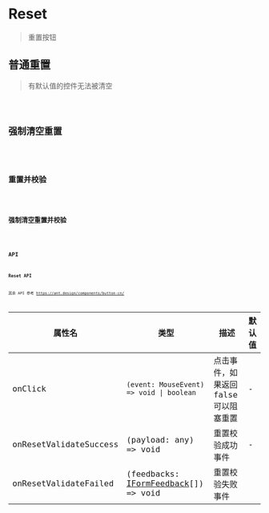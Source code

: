 # Reset

> 重置按钮

## 普通重置

> 有默认值的控件无法被清空

<code src="../demos/reset/Normal.zh-CN.tsx"/>

## 强制清空重置

<code src="../demos/reset/ForceEmpty.zh-CN.tsx"/>

## 重置并校验

<code src="../demos/reset/Verify.zh-CN.tsx"/>

## 强制清空重置并校验

<code src="../demos/reset/ForceEmptyAndVerfy.zh-CN.tsx"/>

## API

### Reset API

其余 API 参考 <https://ant.design/components/button-cn/>

| 属性名                 | 类型                                                                                             | 描述                                  | 默认值 |
| ---------------------- | ------------------------------------------------------------------------------------------------ | ------------------------------------- | ------ |
| onClick                | `(event: MouseEvent) => void \| boolean`                                                         | 点击事件，如果返回 false 可以阻塞重置 | -      |
| onResetValidateSuccess | (payload: any) => void                                                                           | 重置校验成功事件                      | -      |
| onResetValidateFailed  | (feedbacks: [IFormFeedback](https://core.formilyjs.org/api/models/form#iformfeedback)[]) => void | 重置校验失败事件                      |
